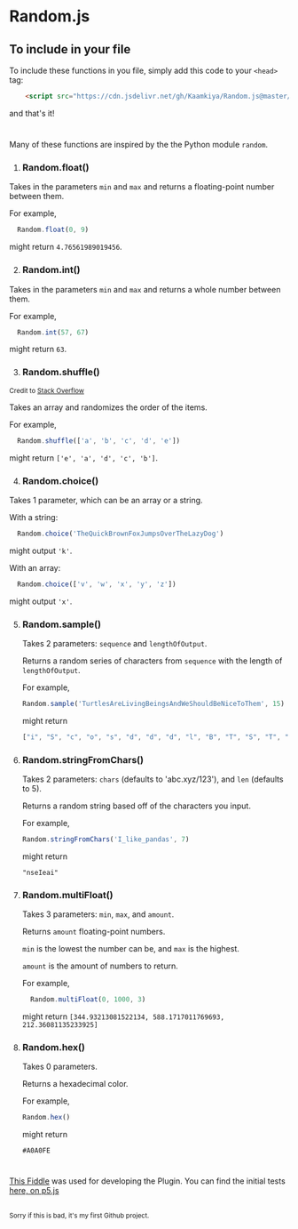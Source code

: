 # Random.js

## To include in your file
To include these functions in you file, simply add this code to your `<head>` tag:
```html
    <script src="https://cdn.jsdelivr.net/gh/Kaamkiya/Random.js@master/Random.js"></script>
```
and that's it!
#

Many of these functions are inspired by the the Python module `random`.

1. ### Random.float()
  Takes in the parameters `min` and `max` and returns a floating-point number between them. 
  
  For example, 
  ```javascript
    Random.float(0, 9)
  ``` 
  might return `4.76561989019456`.

2. ### Random.int()
  Takes in the parameters `min` and `max` and returns a whole number between them. 
  
  For example, 
  ```javascript
    Random.int(57, 67)
  ``` 
  might return `63`.
   
3. ### Random.shuffle()
  <sub>Credit to [Stack Overflow](https://stackoverflow.com/a/12646864)</sub>
  
  Takes an array and randomizes the order of the items. 
  
  For example, 
  ```javascript 
    Random.shuffle(['a', 'b', 'c', 'd', 'e'])
  ```
  might return `['e', 'a', 'd', 'c', 'b']`. 
  
4. ### Random.choice()
  Takes 1 parameter, which can be an array or a string. 

  With a string:
  ```javascript
    Random.choice('TheQuickBrownFoxJumpsOverTheLazyDog')
  ```
  might output `'k'`. 

  With an array: 
  ```javascript
    Random.choice(['v', 'w', 'x', 'y', 'z'])
  ``` 
  might output `'x'`.
  
5. ### Random.sample()
   Takes 2 parameters: `sequence` and `lengthOfOutput`.

   Returns a random series of characters from `sequence` with the length of `lengthOfOutput`.

   For example,
   ```javascript
   Random.sample('TurtlesAreLivingBeingsAndWeShouldBeNiceToThem', 15)
   ```
   might return
   ```javascript
   ["i", "S", "c", "o", "s", "d", "d", "d", "l", "B", "T", "S", "T", "n", "l"]
   ```

6. ### Random.stringFromChars()
   Takes 2 parameters: `chars` (defaults to 'abc.xyz/123'), and `len` (defaults to 5).

   Returns a random string based off of the characters you input.

   For example,
   ```javascript
   Random.stringFromChars('I_like_pandas', 7)
   ```
   might return

   `"nseIeai"`

7. ### Random.multiFloat()
   Takes 3 parameters: `min`, `max`, and `amount`.

   Returns `amount` floating-point numbers. 

   `min` is the lowest the number can be, and `max` is the highest.

   `amount` is the amount of numbers to return.

   For example,
   ```javascript
     Random.multiFloat(0, 1000, 3)
   ```
   might return `[344.93213081522134, 588.1717011769693, 212.36081135233925]`

8. ### Random.hex()
   Takes 0 parameters.

   Returns a hexadecimal color.

   For example,
   ```javascript
   Random.hex()
   ```
   might return

   `#A0A0FE`

#

[This Fiddle](https://jsfiddle.net/Kaamkiya/hcmu2pq6/87/) was used for developing the Plugin. 
You can find the initial tests [here, on p5.js](https://editor.p5js.org/Kaamkiya/sketches/qrsop9vjS)

##
<sub>
Sorry if this is bad, it's my first Github project.
</sub>
